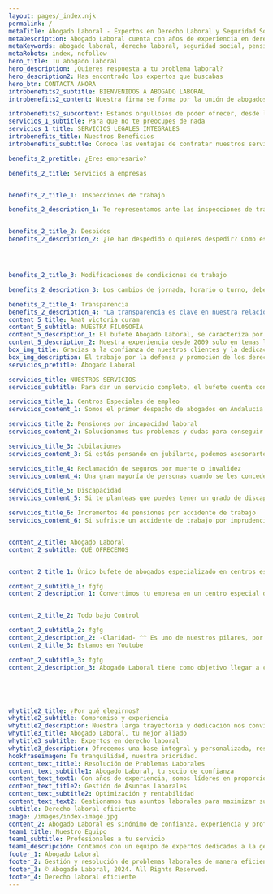 ```yaml
---
layout: pages/_index.njk
permalink: /
metaTitle: Abogado Laboral - Expertos en Derecho Laboral y Seguridad Social
metaDescription: Abogado Laboral cuenta con años de experiencia en derecho laboral y seguridad social, ofreciendo soluciones personalizadas para empresas y particulares.
metaKeywords: abogado laboral, derecho laboral, seguridad social, pensiones, incapacidad, jubilación, despidos
metaRobots: index, nofollow
hero_title: Tu abogado laboral
hero_description: ¿Quieres respuesta a tu problema laboral?
hero_description2: Has encontrado los expertos que buscabas
hero_btn: CONTACTA AHORA
introbenefits2_subtitle: BIENVENIDOS A ABOGADO LABORAL
introbenefits2_content: Nuestra firma se forma por la unión de abogados especializados en derecho laboral, incapacidad y en centros especiales de empleo, asesorando indistintamente a empresas, particulares y asociaciones.^^ Nuestra marca se basa en que solo con el conocimiento específico de la materia pueden conseguirse la perfección profesional, por tal motivo desde el bufete se mantienen rigurosas normas de calidad, teniendo como único objetivo el éxito del procedimiento.

introbenefits2_subcontent: Estamos orgullosos de poder ofrecer, desde la experiencia que nuestra historia inspira y nuestro presente garantiza, una excelente base que asegura nuestra mayor recompensa, la confianza y satisfacción de nuestros clientes.
servicios_1_subtitle: Para que no te preocupes de nada
servicios_1_title: SERVICIOS LEGALES INTEGRALES
introbenefits_title: Nuestros Beneficios
introbenefits_subtitle: Conoce las ventajas de contratar nuestros servicios

benefits_2_pretitle: ¿Eres empresario?

benefits_2_title: Servicios a empresas


benefits_2_title_1: Inspecciones de trabajo

benefits_2_description_1: Te representamos ante las inspecciones de trabajo, así como impugnamos actas de infracción y liquidación, acompañándote en el procedimiento judicial.


benefits_2_title_2: Despidos
benefits_2_description_2: ¿Te han despedido o quieres despedir? Como especialistas en la materia te informamos de los requisitos que deben tener estos trámites y que pueden suponer tu éxito en el juzgado.




benefits_2_title_3: Modificaciones de condiciones de trabajo

benefits_2_description_3: Los cambios de jornada, horario o turno, deben realizarse según un protocolo establecido en el Estatuto de los Trabajadores, un fallo en el mismo considera nulo la medida tomada, no corras el riesgo y consúltanos.

benefits_2_title_4: Transparencia
benefits_2_description_4: "La transparencia es clave en nuestra relación profesional, detallando el servicio contratado y el precio pactado."
content_5_title: Amat victoria curam
content_5_subtitle: NUESTRA FILOSOFÍA
content_5_description_1: El bufete Abogado Laboral, se caracteriza por su especialización en el ámbito laboral y pensiones por incapacidad, prestando servicios en toda Andalucía. ^^ No podemos prometer resultados pero sí garantizamos luchar por tus intereses, también nos avala como marca de excelencia la firma de una hoja de encargo donde se detallarán los trabajos a realizar y el precio de los mismos para su seguridad jurídica.
content_5_description_2: Nuestra experiencia desde 2009 solo en temas laborales y de pensiones de incapacidad, nos avalan pudiendo realizar procedimientos allí donde se nos contrate, salvando el problema de la distancia. Nuestro compromiso es su éxito.
box_img_title: Gracias a la confianza de nuestros clientes y la dedicación de nuestros abogados, Abogado Laboral es hoy en día una entidad representativa de la excelencia en el derecho laboral.
box_img_description: El trabajo por la defensa y promoción de los derechos laborales se transforma en nuestra pasión. Con Abogado Laboral pretendemos que más que apasionarnos por nuestra labor, queremos profesionalizar esta pasión.
servicios_pretitle: Abogado Laboral

servicios_title: NUESTROS SERVICIOS
servicios_subtitle: Para dar un servicio completo, el bufete cuenta con un departamento laboral, fiscal y contable donde trabajan expertos por materias para solucionar los problemas diarios de empresas y particulares

servicios_title_1: Centros Especiales de empleo
servicios_content_1: Somos el primer despacho de abogados en Andalucía especializado íntegramente en centros especiales de empleo, tanto en la creación, gestión y asesoramiento de los mismos, así como la tramitación de todo tipo de subvenciones. Asesoramos a diferentes entidades empresariales y sociales a nivel provincial y autonómico, en temas de contrataciones de discapacitados así como en derecho laboral.

servicios_title_2: Pensiones por incapacidad laboral
servicios_content_2: Solucionamos tus problemas y dudas para conseguir cualquier pensión por incapacidad, nuestra especialización en la materia nos hace diferentes, ya sea en vía administrativa o judicial. Tenemos la respuesta para cada una de tus problemas.

servicios_title_3: Jubilaciones
servicios_content_3: Si estás pensando en jubilarte, podemos asesorarte en cómo conseguir la máxima pensión posible, deja que abogados laboralistas estudien tu caso.

servicios_title_4: Reclamación de seguros por muerte o invalidez
servicios_content_4: Una gran mayoría de personas cuando se les concede una pensión no conocen que pueden cobrar indemnizaciones de seguros o convenios que habían firmado en el pasado, si quieres aclarar tus dudas o informarte, podemos ayudarte.

servicios_title_5: Discapacidad
servicios_content_5: Si te planteas que puedes tener un grado de discapacidad, pero no conoces los medios o los sistemas de valoración, no dudes en ponerte en contacto con nosotros para aclararte.

servicios_title_6: Incrementos de pensiones por accidente de trabajo
servicios_content_6: Si sufriste un accidente de trabajo por imprudencia empresarial o falta de medida de seguridad, puedes solicitar un incremento de tu pensión desde un 30% a un 50%, incluso aunque estés en incapacidad temporal.


content_2_title: Abogado Laboral
content_2_subtitle: QUÉ OFRECEMOS


content_2_title_1: Único bufete de abogados especializado en centros especiales de empleo en Andalucía

content_2_subtitle_1: fgfg
content_2_description_1: Convertimos tu empresa en un centro especial de empleo, te orientamos y solicitamos todas las subvenciones posibles ^^ Inspecciones de trabajo Despidos Modificación sustancial de condiciones


content_2_title_2: Todo bajo Control

content_2_subtitle_2: fgfg
content_2_description_2: -Claridad- ^^ Es uno de nuestros pilares, por ello desde la web puedes conectarte a la extranet y ver como está tu expediente.^^ -Transparencia- ^^ Es clave en nuestras relación profesional, prueba de ello es la firma de una hoja de encargo, donde se detalla el servicio contratado y precio pactado para ello, sin sorpresas ni letra pequeña.
content_2_title_3: Estamos en Youtube

content_2_subtitle_3: fgfg
content_2_description_3: Abogado Laboral tiene como objetivo llegar a cuantas más personas mejor, por ello hemos creado un canal de youtube, para resolver las dudas que aparecen en el mundo laboral. Nuestra misión es que se comprenda el derecho y que llegue a todos los interesados, si quieres resolver tu duda no lo pienses y ¡Envía tu consulta!.





whytitle2_title: ¿Por qué elegirnos?
whytitle2_subtitle: Compromiso y experiencia
whytitle2_description: Nuestra larga trayectoria y dedicación nos convierten en la mejor opción para la resolución de problemas laborales.
whytitle3_title: Abogado Laboral, tu mejor aliado
whytitle3_subtitle: Expertos en derecho laboral
whytitle3_description: Ofrecemos una base integral y personalizada, respaldada por años de experiencia en el sector.
hookfraseimagen: Tu tranquilidad, nuestra prioridad.
content_text_title1: Resolución de Problemas Laborales
content_text_subtitle1: Abogado Laboral, tu socio de confianza
content_text_text1: Con años de experiencia, somos líderes en proporcionar soluciones efectivas para problemas laborales. Nuestro compromiso es ofrecer un servicio de calidad, adaptado a las necesidades de cada cliente. Nos especializamos en la gestión de pensiones, incapacidades, despidos y más, garantizando la optimización y el buen funcionamiento de tus derechos laborales.
content_text_title2: Gestión de Asuntos Laborales
content_text_subtitle2: Optimización y rentabilidad
content_text_text2: Gestionamos tus asuntos laborales para maximizar su resolución. Nuestra experiencia y conocimiento del mercado nos permiten ofrecer soluciones efectivas y personalizadas. Desde la consultoría hasta la representación legal, estamos aquí para que te olvides de los problemas y disfrutes de los beneficios.
subtitle: Derecho laboral eficiente
image: /images/index-image.jpg
content_2: Abogado Laboral es sinónimo de confianza, experiencia y profesionalidad en la gestión de asuntos laborales.
team1_title: Nuestro Equipo
team1_subtitle: Profesionales a tu servicio
team1_descripción: Contamos con un equipo de expertos dedicados a la gestión y resolución de problemas laborales. Siempre disponibles para ofrecerte el mejor servicio y garantizar la satisfacción de nuestros clientes.
footer_1: Abogado Laboral
footer_2: Gestión y resolución de problemas laborales de manera eficiente y profesional.
footer_3: © Abogado Laboral, 2024. All Rights Reserved.
footer_4: Derecho laboral eficiente
---
```

